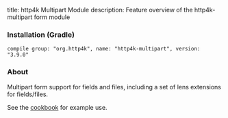 title: http4k Multipart Module
description: Feature overview of the http4k-multipart form module

### Installation (Gradle)
```compile group: "org.http4k", name: "http4k-multipart", version: "3.9.0"```

### About

Multipart form support for fields and files, including a set of lens extensions for fields/files.

See the [cookbook](/cookbook/multipart_forms/) for example use.
